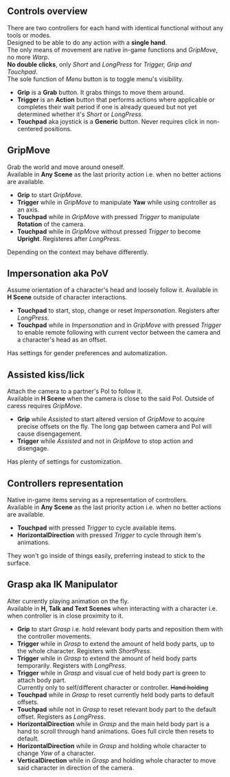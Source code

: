## Controls overview
There are two controllers for each hand with identical functional without any tools or modes.  
Designed to be able to do any action with a **single hand**.  
The only means of movement are native in-game functions and *GripMove*, no more *Warp*.  
**No double clicks**, only *Short* and *LongPress* for *Trigger, Grip and Touchpad*.   
The sole function of *Menu* button is to toggle menu's visibility.
* **Grip** is a **Grab** button. It grabs things to move them around.  
* **Trigger** is an **Action** button that performs actions where applicable or completes their wait period if one is already queued but not yet determined whether it's *Short* or *LongPress*.  
* **Touchpad** aka joystick is a **Generic** button. Never requires click in non-centered positions.

## GripMove
Grab the world and move around oneself.  
Available in **Any Scene** as the last priority action i.e. when no better actions are available.  
* **Grip** to start *GripMove*.  
* **Trigger** while in *GripMove* to manipulate **Yaw** while using controller as an axis.  
* **Touchpad** while in *GripMove* with pressed *Trigger* to manipulate **Rotation** of the camera.  
* **Touchpad** while in *GripMove* without pressed *Trigger* to become **Upright**. Registeres after *LongPress*.

Depending on the context may behave differently.

## Impersonation aka PoV
Assume orientation of a character's head and loosely follow it.
Available in **H Scene** outside of character interactions.
* **Touchpad** to start, stop, change or reset *Impersonation*. Registers after *LongPress*.
* **Touchpad** while in *Impersonation* and in *GripMove* with pressed *Trigger* to enable remote following with current vector between the camera and a character's head as an offset.

Has settings for gender preferences and automatization.

## Assisted kiss/lick
Attach the camera to a partner's PoI to follow it.  
Available in **H Scene** when the camera is close to the said PoI. Outside of caress requires *GripMove*.  
* **Grip** while *Assisted* to start altered version of *GripMove* to acquire precise offsets on the fly. The long gap between camera and PoI will cause disengagement.
* **Trigger** while *Assisted* and not in *GripMove* to stop action and disengage.

Has plenty of settings for customization.

## Controllers representation
Native in-game items serving as a representation of controllers.  
Available in **Any Scene** as the last priority action i.e. when no better actions are available.  
* **Touchpad** with pressed *Trigger* to cycle available items.
* **HorizontalDirection** with pressed *Trigger* to cycle through item's animations.

They won't go inside of things easily, preferring instead to stick to the surface.

## Grasp aka IK Manipulator
Alter currently playing animation on the fly.  
Available in **H, Talk and Text Scenes** when interacting with a character i.e. when controller is in close proximity to it.  
* **Grip** to start *Grasp* i.e. hold relevant body parts and reposition them with the controller movements.
* **Trigger** while in *Grasp* to extend the amount of held body parts, up to the whole character. Registers with *ShortPress*.
* **Trigger** while in *Grasp* to extend the amount of held body parts temporarily. Registers with *LongPress*.
* **Trigger** while in *Grasp* and visual cue of held body part is green to attach body part.  
  Currently only to self/different character or controller. ~~Hand holding~~
* **Touchpad** while in *Grasp* to reset currently held body parts to default offsets.
* **Touchpad** while not in *Grasp* to reset relevant body part to the default offset. Registers as *LongPress*.
* **HorizontalDirection** while in *Grasp* and the main held body part is a hand to scroll through hand animations. Goes full circle then resets to default.
* **HorizontalDirection** while in *Grasp* and holding whole character to change *Yaw* of a character.
* **VerticalDirection** while in *Grasp* and holding whole character to move said character in direction of the camera.

